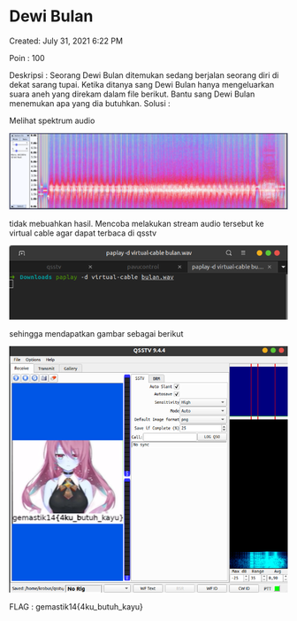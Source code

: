 # Dewi Bulan

Created: July 31, 2021 6:22 PM

Poin : 100

Deskripsi : Seorang Dewi Bulan ditemukan sedang berjalan seorang diri di dekat sarang tupai. Ketika ditanya sang Dewi Bulan hanya mengeluarkan suara aneh yang direkam dalam file berikut. Bantu sang Dewi Bulan menemukan apa yang dia butuhkan.
Solusi :

Melihat spektrum audio 

![Dewi%20Bulan%20ab1f4519bcb84df18bff4cb1e1d3dc09/Untitled.png](Dewi%20Bulan%20ab1f4519bcb84df18bff4cb1e1d3dc09/Untitled.png)

tidak mebuahkan hasil. Mencoba melakukan stream audio tersebut ke virtual cable agar dapat terbaca di qsstv 

![Dewi%20Bulan%20ab1f4519bcb84df18bff4cb1e1d3dc09/Untitled%201.png](Dewi%20Bulan%20ab1f4519bcb84df18bff4cb1e1d3dc09/Untitled%201.png)

sehingga mendapatkan gambar sebagai berikut

![Dewi%20Bulan%20ab1f4519bcb84df18bff4cb1e1d3dc09/Untitled%202.png](Dewi%20Bulan%20ab1f4519bcb84df18bff4cb1e1d3dc09/Untitled%202.png)

FLAG : gemastik14{4ku_butuh_kayu}